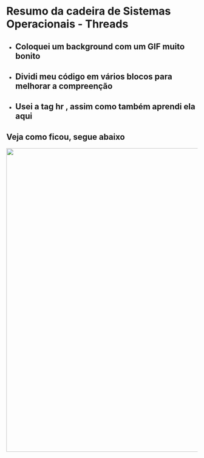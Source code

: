 <h1>Resumo da cadeira de Sistemas Operacionais - <strong> Threads </strong></h1>

- ## Coloquei um background com um GIF muito bonito

- ## Dividi meu código em vários blocos para melhorar a compreenção

- ## Usei a tag hr , assim como também aprendi ela aqui

## Veja como ficou, segue abaixo

<p align="center">
    <img width="800" heigth="800" src="https://github.com/brunossales/Web_FE_WEB/blob/main/Praticando%20com%20Resumo%20-%20Threads/files/resultForCode.gif">
</p>
